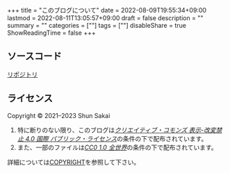 +++
title = "このブログについて"
date = 2022-08-09T19:55:34+09:00
lastmod = 2022-08-11T13:05:57+09:00
draft = false
description = ""
summary = ""
categories = [""]
tags = [""]
disableShare = true
ShowReadingTime = false
+++

## ソースコード

[リポジトリ](https://github.com/sorairolake/blog)

## ライセンス

Copyright &copy; 2021&ndash;2023 Shun Sakai

1. 特に断りのない限り、このブログは[_クリエイティブ・コモンズ 表示-改変禁止 4.0 国際 パブリック・ライセンス_](https://creativecommons.org/licenses/by-nd/4.0/)の条件の下で配布されています。
2. また、一部のファイルは[_CC0 1.0 全世界_](https://creativecommons.org/publicdomain/zero/1.0/)の条件の下で配布されています。

詳細については[COPYRIGHT](https://github.com/sorairolake/blog/blob/develop/COPYRIGHT)を参照して下さい。
